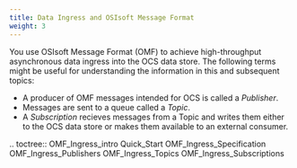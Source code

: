 ```yaml
---
title: Data Ingress and OSIsoft Message Format
weight: 3
---
```



You use OSIsoft Message Format (OMF) to achieve high-throughput asynchronous data ingress 
into the OCS data store. The following terms might be useful for understanding the information
in this and subsequent topics:

* A producer of OMF messages intended for OCS is called a *Publisher*. 
* Messages are sent to a queue called a *Topic*. 
* A *Subscription* recieves messages from a Topic and writes them either to the OCS 
  data store or makes them available to an external consumer. 


.. toctree::
   OMF_Ingress_intro
   Quick_Start
   OMF_Ingress_Specification
   OMF_Ingress_Publishers
   OMF_Ingress_Topics
   OMF_Ingress_Subscriptions

